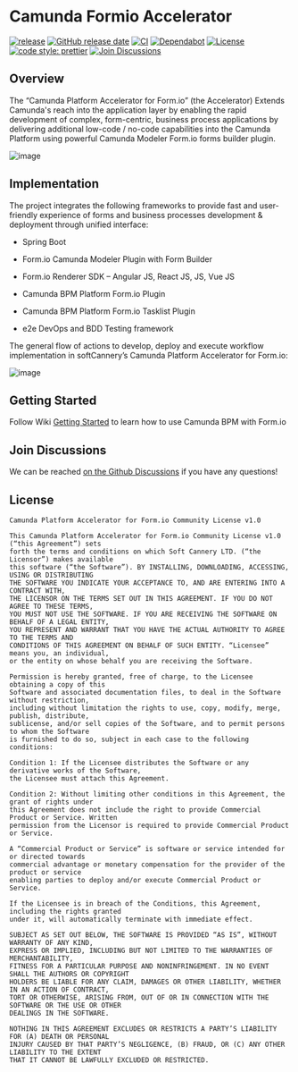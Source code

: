 # Camunda Formio Accelerator

[![release](https://img.shields.io/github/release/softcannery/camunda-formio-accelerator.svg)](https://github.com/softcannery/camunda-formio-accelerator/releases/latest)
[![GitHub release date](https://img.shields.io/github/release-date/softcannery/camunda-formio-accelerator.svg)](https://github.com/softcannery/camunda-formio-accelerator/releases)
[![CI](https://github.com/softcannery/camunda-formio-accelerator/actions/workflows/CI.yaml/badge.svg?branch=main)](https://github.com/softcannery/camunda-formio-accelerator/actions/workflows/build-test-and-publish.yaml)
[![Dependabot](https://badgen.net/badge/Dependabot/enabled/green?icon=dependabot)](https://dependabot.com)
[![License](https://badgen.net/badge/licence/softcannery/green?icon=github)](https://raw.githubusercontent.com/softcannery/camunda-formio-accelerator/main/LICENSE)
[![code style: prettier](https://img.shields.io/badge/code_style-prettier-ff69b4.svg)](https://github.com/prettier/prettier)
[![Join Discussions](https://badgen.net/badge/discussions/join/blue?icon=github)](https://github.com/orgs/softcannery/discussions)

## Overview

The “Camunda Platform Accelerator for Form.io” (the Accelerator) Extends Camunda's reach into the application layer by enabling the rapid development of complex, form-centric, business process applications by delivering additional low-code / no-code capabilities into the Camunda Platform using powerful Camunda Modeler Form.io forms builder plugin.

![image](https://github.com/softcannery/camunda-formio-accelerator/assets/140441971/e8ea6455-6fdb-4655-8953-86fadb1a700b)

## Implementation

The project integrates the following frameworks to provide fast and user-friendly experience of forms and business processes development & deployment through unified interface:

- Spring Boot

- Form.io Camunda Modeler Plugin with Form Builder

- Form.io Renderer SDK – Angular JS, React JS, JS, Vue JS

- Camunda BPM Platform Form.io Plugin

- Camunda BPM Platform Form.io Tasklist Plugin

- e2e DevOps and BDD Testing framework

The general flow of actions to develop, deploy and execute workflow implementation in softCannery’s Camunda Platform Accelerator for Form.io:

![image](https://github.com/softcannery/camunda-formio-accelerator/assets/140441971/67705ac5-d4a8-40fb-90a4-58f13dba0e9b)

## Getting Started

Follow Wiki [Getting Started](https://github.com/softcannery/camunda-formio-accelerator/wiki/Getting-Started) to learn how to use Camunda BPM with Form.io

## Join Discussions

We can be reached [on the Github Discussions](https://github.com/orgs/softcannery/discussions) if you have any questions!

## License

```
Camunda Platform Accelerator for Form.io Community License v1.0

This Camunda Platform Accelerator for Form.io Community License v1.0 (“this Agreement”) sets
forth the terms and conditions on which Soft Cannery LTD. (“the Licensor”) makes available
this software (“the Software”). BY INSTALLING, DOWNLOADING, ACCESSING, USING OR DISTRIBUTING
THE SOFTWARE YOU INDICATE YOUR ACCEPTANCE TO, AND ARE ENTERING INTO A CONTRACT WITH,
THE LICENSOR ON THE TERMS SET OUT IN THIS AGREEMENT. IF YOU DO NOT AGREE TO THESE TERMS,
YOU MUST NOT USE THE SOFTWARE. IF YOU ARE RECEIVING THE SOFTWARE ON BEHALF OF A LEGAL ENTITY,
YOU REPRESENT AND WARRANT THAT YOU HAVE THE ACTUAL AUTHORITY TO AGREE TO THE TERMS AND
CONDITIONS OF THIS AGREEMENT ON BEHALF OF SUCH ENTITY. “Licensee” means you, an individual,
or the entity on whose behalf you are receiving the Software.

Permission is hereby granted, free of charge, to the Licensee obtaining a copy of this
Software and associated documentation files, to deal in the Software without restriction,
including without limitation the rights to use, copy, modify, merge, publish, distribute,
sublicense, and/or sell copies of the Software, and to permit persons to whom the Software
is furnished to do so, subject in each case to the following conditions:

Condition 1: If the Licensee distributes the Software or any derivative works of the Software,
the Licensee must attach this Agreement.

Condition 2: Without limiting other conditions in this Agreement, the grant of rights under
this Agreement does not include the right to provide Commercial Product or Service. Written
permission from the Licensor is required to provide Commercial Product or Service.

A “Commercial Product or Service” is software or service intended for or directed towards
commercial advantage or monetary compensation for the provider of the product or service
enabling parties to deploy and/or execute Commercial Product or Service.

If the Licensee is in breach of the Conditions, this Agreement, including the rights granted
under it, will automatically terminate with immediate effect.

SUBJECT AS SET OUT BELOW, THE SOFTWARE IS PROVIDED “AS IS”, WITHOUT WARRANTY OF ANY KIND,
EXPRESS OR IMPLIED, INCLUDING BUT NOT LIMITED TO THE WARRANTIES OF MERCHANTABILITY,
FITNESS FOR A PARTICULAR PURPOSE AND NONINFRINGEMENT. IN NO EVENT SHALL THE AUTHORS OR COPYRIGHT
HOLDERS BE LIABLE FOR ANY CLAIM, DAMAGES OR OTHER LIABILITY, WHETHER IN AN ACTION OF CONTRACT,
TORT OR OTHERWISE, ARISING FROM, OUT OF OR IN CONNECTION WITH THE SOFTWARE OR THE USE OR OTHER
DEALINGS IN THE SOFTWARE.

NOTHING IN THIS AGREEMENT EXCLUDES OR RESTRICTS A PARTY’S LIABILITY FOR (A) DEATH OR PERSONAL
INJURY CAUSED BY THAT PARTY’S NEGLIGENCE, (B) FRAUD, OR (C) ANY OTHER LIABILITY TO THE EXTENT
THAT IT CANNOT BE LAWFULLY EXCLUDED OR RESTRICTED.
```
